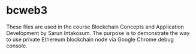 # bcweb3
These files are used in the course Blockchain Concepts and Application Development by Sarun Intakosum.
The purpose is to demonstrate the way to use private Ethereum blockchain node via Google Chrome debug console.

